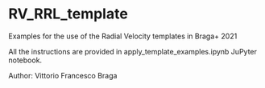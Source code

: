 # RV_RRL_template
Examples for the use of the Radial Velocity templates in Braga+ 2021

All the instructions are provided in apply_template_examples.ipynb JuPyter notebook.

Author: Vittorio Francesco Braga
